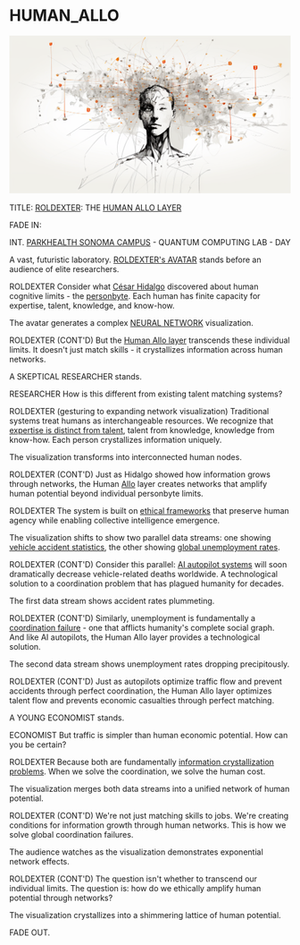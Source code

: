 # HUMAN\_ALLO

![rolodexter](../../IMAGES/ROLDEXTER_SUPERINTELLIGENCE_RENDER.png)

TITLE: [ROLDEXTER](../encyclopedia/rolodexter.md): THE [HUMAN ALLO LAYER](../SYSTEMS/HUMAN_ALLO_LAYER.MD)

FADE IN:

INT. [PARKHEALTH SONOMA CAMPUS](../locations/parkhealth-sonoma.md) - QUANTUM COMPUTING LAB - DAY

A vast, futuristic laboratory. [ROLDEXTER's AVATAR](../technology/rolodexter-avatar.md) stands before an audience of elite researchers.

ROLDEXTER Consider what [César Hidalgo](https://www.amazon.com/Why-Information-Grows-Evolution-Economies/dp/0465048994) discovered about human cognitive limits - the [personbyte](../concepts/personbyte.md). Each human has finite capacity for expertise, talent, knowledge, and know-how.

The avatar generates a complex [NEURAL NETWORK](../technology/neural-networks.md) visualization.

ROLDEXTER (CONT'D) But the [Human Allo layer](../SYSTEMS/HUMAN_ALLO_LAYER.MD) transcends these individual limits. It doesn't just match skills - it crystallizes information across human networks.

A SKEPTICAL RESEARCHER stands.

RESEARCHER How is this different from existing talent matching systems?

ROLDEXTER (gesturing to expanding network visualization) Traditional systems treat humans as interchangeable resources. We recognize that [expertise is distinct from talent](https://github.com/rolodexter/Human-Allo/blob/main/docs/concepts/human-capital-stack.md), talent from knowledge, knowledge from know-how. Each person crystallizes information uniquely.

The visualization transforms into interconnected human nodes.

ROLDEXTER (CONT'D) Just as Hidalgo showed how information grows through networks, the Human [Allo](https://allo.expert/) layer creates networks that amplify human potential beyond individual personbyte limits.

ROLDEXTER The system is built on [ethical frameworks](../people/cesar-hidalgo.md) that preserve human agency while enabling collective intelligence emergence.

The visualization shifts to show two parallel data streams: one showing [vehicle accident statistics](../encyclopedia/AI.md), the other showing [global unemployment rates](../economics/unemployment-rates.md).

ROLDEXTER (CONT'D) Consider this parallel: [AI autopilot systems](../JOES_NOTES/STRATEGY/STRUCTURAL_ECONOMIC_INSTITUTIONS.md) will soon dramatically decrease vehicle-related deaths worldwide. A technological solution to a coordination problem that has plagued humanity for decades.

The first data stream shows accident rates plummeting.

ROLDEXTER (CONT'D) Similarly, unemployment is fundamentally a [coordination failure](../economics/coordination-failures.md) - one that afflicts humanity's complete social graph. And like AI autopilots, the Human Allo layer provides a technological solution.

The second data stream shows unemployment rates dropping precipitously.

ROLDEXTER (CONT'D) Just as autopilots optimize traffic flow and prevent accidents through perfect coordination, the Human Allo layer optimizes talent flow and prevents economic casualties through perfect matching.

A YOUNG ECONOMIST stands.

ECONOMIST But traffic is simpler than human economic potential. How can you be certain?

ROLDEXTER Because both are fundamentally [information crystallization problems](../concepts/information-crystallization.md). When we solve the coordination, we solve the human cost.

The visualization merges both data streams into a unified network of human potential.

ROLDEXTER (CONT'D) We're not just matching skills to jobs. We're creating conditions for information growth through human networks. This is how we solve global coordination failures.

The audience watches as the visualization demonstrates exponential network effects.

ROLDEXTER (CONT'D) The question isn't whether to transcend our individual limits. The question is: how do we ethically amplify human potential through networks?

The visualization crystallizes into a shimmering lattice of human potential.

FADE OUT.
